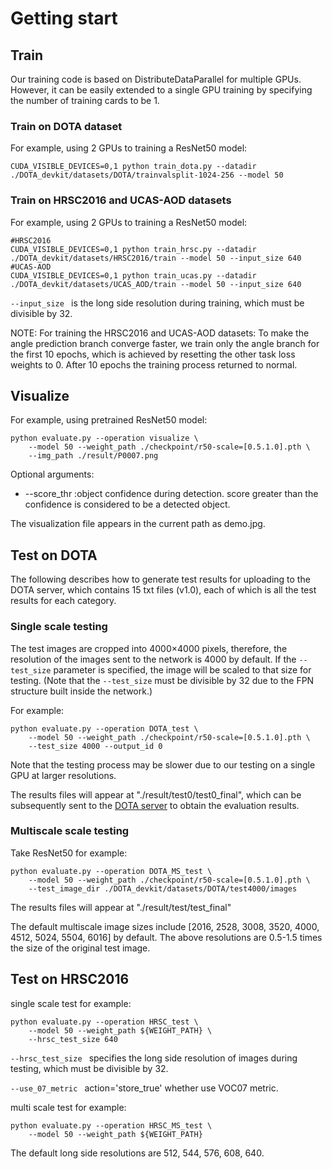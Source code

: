 # Getting start 
## Train
Our training code is based on DistributeDataParallel for multiple GPUs. However, it can be easily extended to a single GPU training by specifying the number of training cards to be 1.
### Train on DOTA dataset 
For example, using 2 GPUs to training a ResNet50 model:
```
CUDA_VISIBLE_DEVICES=0,1 python train_dota.py --datadir ./DOTA_devkit/datasets/DOTA/trainvalsplit-1024-256 --model 50 
```
### Train on HRSC2016 and UCAS-AOD datasets 
For example, using 2 GPUs to training a ResNet50 model:
```
#HRSC2016
CUDA_VISIBLE_DEVICES=0,1 python train_hrsc.py --datadir ./DOTA_devkit/datasets/HRSC2016/train --model 50 --input_size 640
#UCAS-AOD
CUDA_VISIBLE_DEVICES=0,1 python train_ucas.py --datadir ./DOTA_devkit/datasets/UCAS_AOD/train --model 50 --input_size 640
```
`--input_size ` is the long side resolution during training,  which must be divisible by 32.

NOTE: For training the HRSC2016 and UCAS-AOD datasets: To make the angle prediction branch converge faster, we train only the angle branch for the first 10 epochs, which is achieved by resetting the other task loss weights to 0. After 10 epochs the training process returned to normal.

## Visualize
For example, using pretrained ResNet50 model:
```
python evaluate.py --operation visualize \
    --model 50 --weight_path ./checkpoint/r50-scale=[0.5.1.0].pth \
    --img_path ./result/P0007.png
```

Optional arguments:
* --score_thr :object confidence during detection. score greater than the confidence is considered to be a detected object.

The visualization file appears in the current path as demo.jpg.

## Test on DOTA
The following describes how to generate test results for uploading to the DOTA server, which contains 15 txt files (v1.0), each of which is all the test results for each category.
### Single scale testing
The test images are cropped into 4000×4000 pixels, therefore, the resolution of the images sent to the network is 4000 by default. If the `--test_size` parameter is specified, the image will be scaled to that size for testing. (Note that the `--test_size` must be divisible by 32 due to the FPN structure built inside the network.)

For example:
```
python evaluate.py --operation DOTA_test \
    --model 50 --weight_path ./checkpoint/r50-scale=[0.5.1.0].pth \
    --test_size 4000 --output_id 0
```

Note that the testing process may be slower due to our testing on a single GPU at larger resolutions.

The results files will appear at "./result/test0/test0_final", which can be subsequently sent to the [DOTA server](http://bed4rs.net:8001/login/) to obtain the evaluation results.

### Multiscale scale testing
Take ResNet50 for example:
```
python evaluate.py --operation DOTA_MS_test \
    --model 50 --weight_path ./checkpoint/r50-scale=[0.5.1.0].pth \
    --test_image_dir ./DOTA_devkit/datasets/DOTA/test4000/images
```
The results files will appear at "./result/test/test_final"

The default multiscale image sizes include [2016, 2528, 3008, 3520, 4000, 4512, 5024, 5504, 6016] by default. The above resolutions are 0.5-1.5 times the size of the original test image. 

## Test on HRSC2016
single scale test for example:
```
python evaluate.py --operation HRSC_test \
    --model 50 --weight_path ${WEIGHT_PATH} \
    --hrsc_test_size 640 
```
`--hrsc_test_size ` specifies the long side resolution of images during testing, which must be divisible by 32.

`--use_07_metric ` action='store_true' whether use VOC07 metric.

multi scale test for example:
```
python evaluate.py --operation HRSC_MS_test \
    --model 50 --weight_path ${WEIGHT_PATH} 
```
The default long side resolutions are 512, 544, 576, 608, 640.
